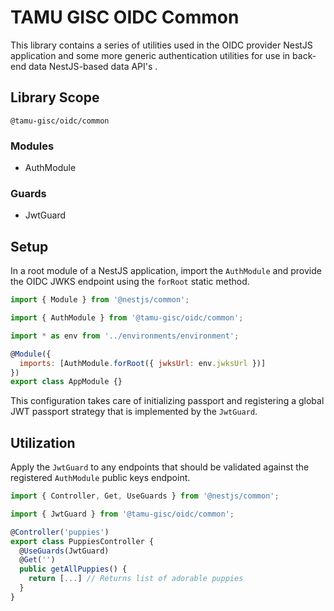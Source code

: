 # TAMU GISC OIDC Common

This library contains a series of utilities used in the OIDC provider NestJS application and some more generic authentication utilities for use in back-end data NestJS-based data API's .

## Library Scope

`@tamu-gisc/oidc/common`

### Modules

- AuthModule

### Guards

- JwtGuard

## Setup

In a root module of a NestJS application, import the `AuthModule` and provide the OIDC JWKS endpoint using the `forRoot` static method.

```js
import { Module } from '@nestjs/common';

import { AuthModule } from '@tamu-gisc/oidc/common';

import * as env from '../environments/environment';

@Module({
  imports: [AuthModule.forRoot({ jwksUrl: env.jwksUrl })]
})
export class AppModule {}
```

This configuration takes care of initializing passport and registering a global JWT passport strategy that is implemented by the `JwtGuard`.

## Utilization

Apply the `JwtGuard` to any endpoints that should be validated against the registered `AuthModule` public keys endpoint.

```js
import { Controller, Get, UseGuards } from '@nestjs/common';

import { JwtGuard } from '@tamu-gisc/oidc/common';

@Controller('puppies')
export class PuppiesController {
  @UseGuards(JwtGuard)
  @Get('')
  public getAllPuppies() {
    return [...] // Returns list of adorable puppies
  }
}
```

